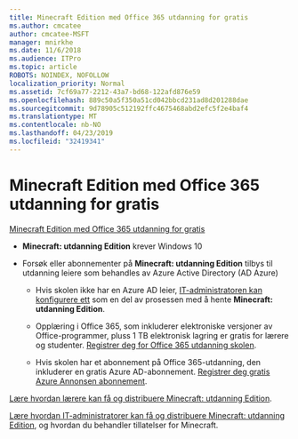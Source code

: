 ```yaml
---
title: Minecraft Edition med Office 365 utdanning for gratis
ms.author: cmcatee
author: cmcatee-MSFT
manager: mnirkhe
ms.date: 11/6/2018
ms.audience: ITPro
ms.topic: article
ROBOTS: NOINDEX, NOFOLLOW
localization_priority: Normal
ms.assetid: 7cf69a77-2212-43a7-bd68-122afd876e59
ms.openlocfilehash: 889c50a5f350a51cd042bbcd231ad8d201288dae
ms.sourcegitcommit: 9d78905c512192ffc4675468abd2efc5f2e4baf4
ms.translationtype: MT
ms.contentlocale: nb-NO
ms.lasthandoff: 04/23/2019
ms.locfileid: "32419341"
---
```

# <a name="minecraft-edition-with-office-365-education-for-free"></a>Minecraft Edition med Office 365 utdanning for gratis

[Minecraft Edition med Office 365 utdanning for gratis](https://docs.microsoft.com/education/windows/get-minecraft-for-education)
  
- **Minecraft: utdanning Edition** krever Windows 10 
    
- Forsøk eller abonnementer på **Minecraft: utdanning Edition** tilbys til utdanning leiere som behandles av Azure Active Directory (AD Azure) 
    
  - Hvis skolen ikke har en Azure AD leier, [IT-administratoren kan konfigurere ett](https://docs.microsoft.com/education/windows/school-get-minecraft) som en del av prosessen med å hente **Minecraft: utdanning Edition**.
    
  - Opplæring i Office 365, som inkluderer elektroniske versjoner av Office-programmer, pluss 1 TB elektronisk lagring er gratis for lærere og studenter. [Registrer deg for Office 365 utdanning skolen](https://products.office.com/academic/office-365-education-plan).
    
  - Hvis skolen har et abonnement på Office 365-utdanning, den inkluderer en gratis Azure AD-abonnement. [Registrer deg gratis Azure Annonsen abonnement](https://msdn.microsoft.com/library/windows/hardware/mt703369%28v=vs.85%29.aspx).
    
[Lære hvordan lærere kan få og distribuere Minecraft: utdanning Edition](https://docs.microsoft.com/education/windows/teacher-get-minecraft).
  
[Lære hvordan IT-administratorer kan få og distribuere Minecraft: utdanning Edition](https://docs.microsoft.com/education/windows/school-get-minecraft), og hvordan du behandler tillatelser for Minecraft.
  

